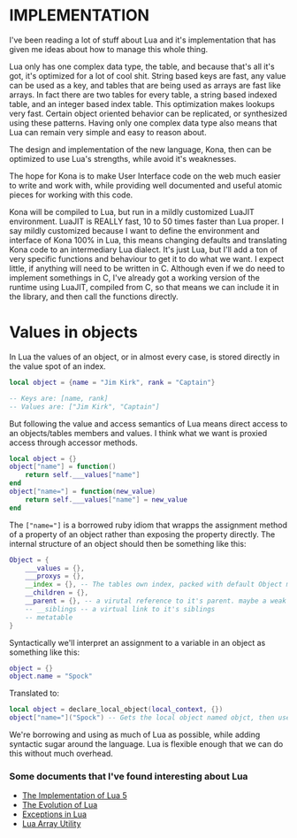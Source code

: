 # IMPLEMENTATION

I've been reading a lot of stuff about Lua and it's implementation that has given me ideas about how to manage this whole thing.

Lua only has one complex data type, the table, and because that's all it's got, it's optimized for a lot of cool shit. String based keys are fast, any value can be used as a key, and tables that are being used as arrays are fast like arrays. In fact there are two tables for every table, a string based indexed table, and an integer based index table. This optimization makes lookups very fast. Certain object oriented behavior can be replicated, or synthesized using these patterns. Having only one complex data type also means that Lua can remain very simple and easy to reason about.

The design and implementation of the new language, Kona, then can be optimized to use Lua's strengths, while avoid it's weaknesses.

The hope for Kona is to make User Interface code on the web much easier to write and work with, while providing well documented and useful atomic pieces for working with this code.

Kona will be compiled to Lua, but run in a mildly customized LuaJIT environment. LuaJIT is REALLY fast, 10 to 50 times faster than Lua proper. I say mildly customized because I want to define the environment and interface of Kona 100% in Lua, this means changing defaults and translating Kona code to an intermediary Lua dialect. It's just Lua, but I'll add a ton of very specific functions and behaviour to get it to do what we want. I expect little, if anything will need to be written in C. Although even if we do need to implement somethings in C, I've already got a working version of the runtime using LuaJIT, compiled from C, so that means we can include it in the library, and then call the functions directly.

# Values in objects
In Lua the values of an object, or in almost every case, is stored directly in the value spot of an index.
```Lua
local object = {name = "Jim Kirk", rank = "Captain"}

-- Keys are: [name, rank]
-- Values are: ["Jim Kirk", "Captain"]
```

But following the value and access semantics of Lua means direct access to an objects/tables members and values. I think what we want is proxied access through accessor methods.

```Lua
local object = {}
object["name"] = function()
	return self.___values["name"]
end
object["name="] = function(new_value)
	return self.___values["name"] = new_value
end
```
The `["name="]` is a borrowed ruby idiom that wrapps the assignment method of a property of an object rather than exposing the property directly. The internal structure of an object should then be something like this:
```Lua
Object = {
	___values = {},
	___proxys = {},
	__index = {}, -- The tables own index, packed with default Object methods
	__children = {},
	__parent = {}, -- a virutal reference to it's parent. maybe a weak reference.
	-- __siblings -- a virtual link to it's siblings
	-- metatable
}
```

Syntactically we'll interpret an assignment to a variable in an object as something like this:
```Lua
object = {}
object.name = "Spock"
```
Translated to:
```Lua
local object = declare_local_object(local_context, {})
object["name="]("Spock") -- Gets the local object named objct, then uses the assignment function stored at ["name="]
```

We're borrowing and using as much of Lua as possible, while adding syntactic sugar around the language. Lua is flexible enough that we can do this without much overhead.

### Some documents that I've found interesting about Lua

 * [The Implementation of Lua 5](https://www.lua.org/doc/jucs05.pdf)
 * [The Evolution of Lua](https://www.lua.org/doc/hopl.pdf)
 * [Exceptions in Lua](https://www.lua.org/gems/lpg113.pdf)
 * [Lua Array Utility](https://github.com/stephannv/lua.util)
